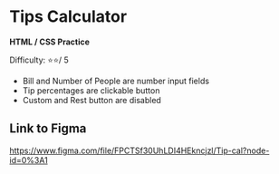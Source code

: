 # Tips Calculator

**HTML / CSS Practice**

Difficulty: :star::star:/ 5

* Bill and Number of People are number input fields
* Tip percentages are clickable button
* Custom and Rest button are disabled

## Link to Figma
https://www.figma.com/file/FPCTSf30UhLDI4HEkncjzl/Tip-cal?node-id=0%3A1